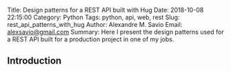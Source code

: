 Title: Design patterns for a REST API built with Hug
Date: 2018-10-08 22:15:00
Category: Python
Tags: python, api, web, rest
Slug: rest_api_patterns_with_hug
Author: Alexandre M. Savio
Email: alexsavio@gmail.com
Summary: Here I present the design patterns used for a REST API built for a production project in one of my jobs.

## Introduction
